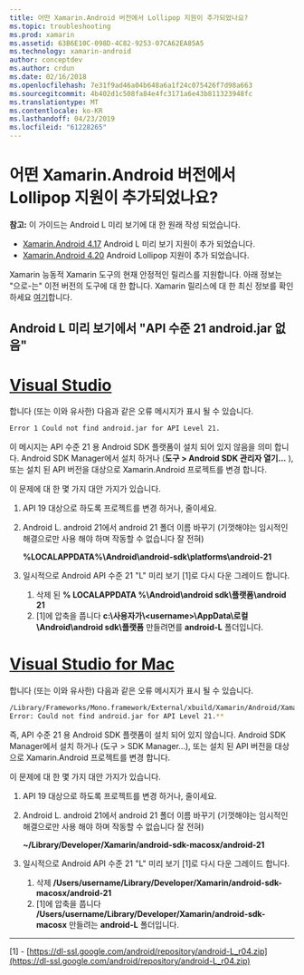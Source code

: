 ```yaml
---
title: 어떤 Xamarin.Android 버전에서 Lollipop 지원이 추가되었나요?
ms.topic: troubleshooting
ms.prod: xamarin
ms.assetid: 63B6E10C-098D-4C82-9253-07CA62EA85A5
ms.technology: xamarin-android
author: conceptdev
ms.author: crdun
ms.date: 02/16/2018
ms.openlocfilehash: 7e31f9ad46a04b648a6a1f24c075426f7d98a663
ms.sourcegitcommit: 4b402d1c508fa84e4fc3171a6e43b811323948fc
ms.translationtype: MT
ms.contentlocale: ko-KR
ms.lasthandoff: 04/23/2019
ms.locfileid: "61228265"
---
```

# <a name="what-version-of-xamarinandroid-added-lollipop-support"></a>어떤 Xamarin.Android 버전에서 Lollipop 지원이 추가되었나요?

**참고:** 이 가이드는 Android L 미리 보기에 대 한 원래 작성 되었습니다.

-   [Xamarin.Android 4.17](https://developer.xamarin.com/releases/android/xamarin.android_4/xamarin.android_4.17/) Android L 미리 보기 지원이 추가 되었습니다.
-   [Xamarin.Android 4.20](https://developer.xamarin.com/releases/android/xamarin.android_4/xamarin.android_4.20/) Android Lollipop 지원이 추가 되었습니다.

Xamarin 능동적 Xamarin 도구의 현재 안정적인 릴리스를 지원합니다. 아래 정보는 "으로-는" 이전 버전의 도구에 대 한 합니다. Xamarin 릴리스에 대 한 최신 정보를 확인 하세요 [여기](http://releases.xamarin.com/)합니다.

## <a name="missing-androidjar-for-api-level-21-in-android-l-preview"></a>Android L 미리 보기에서 "API 수준 21 android.jar 없음"

# <a name="visual-studiotabwindows"></a>[Visual Studio](#tab/windows)

합니다 (또는 이와 유사한) 다음과 같은 오류 메시지가 표시 될 수 있습니다.

```cmd
Error 1 Could not find android.jar for API Level 21.
```

이 메시지는 API 수준 21 용 Android SDK 플랫폼이 설치 되어 있지 않음을 의미 합니다. Android SDK Manager에서 설치 하거나 (**도구 > Android SDK 관리자 열기...** ), 또는 설치 된 API 버전을 대상으로 Xamarin.Android 프로젝트를 변경 합니다.

이 문제에 대 한 몇 가지 대안 가지가 있습니다.

1. API 19 대상으로 하도록 프로젝트를 변경 하거나, 줄이세요.

2. Android L. android 21에서 android 21 폴더 이름 바꾸기 (기껏해야는 임시적인 해결으로만 사용 해야 하며 작동할 수 없습니다 잘 전혀)

   **%LOCALAPPDATA%\\Android\\android-sdk\\platforms\\android-21**

3. 일시적으로 Android API 수준 21 "L" 미리 보기 [1]로 다시 다운 그레이드 합니다.

    1.  삭제 된 **% LOCALAPPDATA %\\Android\\android sdk\\플랫폼\\android 21** 
    2.  [1]에 압축을 풉니다 **c:\\사용자가\\&lt;username&gt;\\AppData\\로컬\\Android\\android sdk\\플랫폼**  만들려면를 **android-L** 폴더입니다.

# <a name="visual-studio-for-mactabmacos"></a>[Visual Studio for Mac](#tab/macos)

합니다 (또는 이와 유사한) 다음과 같은 오류 메시지가 표시 될 수 있습니다.

```bash
/Library/Frameworks/Mono.framework/External/xbuild/Xamarin/Android/Xamarin.Android.Common.targets: 
Error: Could not find android.jar for API Level 21.**
```

즉, API 수준 21 용 Android SDK 플랫폼이 설치 되어 있지 않습니다. Android SDK Manager에서 설치 하거나 (도구 > SDK Manager...), 또는 설치 된 API 버전을 대상으로 Xamarin.Android 프로젝트를 변경 합니다.

이 문제에 대 한 몇 가지 대안 가지가 있습니다.

1. API 19 대상으로 하도록 프로젝트를 변경 하거나, 줄이세요.

2. Android L. android 21에서 android 21 폴더 이름 바꾸기 (기껏해야는 임시적인 해결으로만 사용 해야 하며 작동할 수 없습니다 잘 전혀)

   **~/Library/Developer/Xamarin/android-sdk-macosx/android-21**

3. 일시적으로 Android API 수준 21 "L" 미리 보기 [1]로 다시 다운 그레이드 합니다.

    1.  삭제 **/Users/username/Library/Developer/Xamarin/android-sdk-macosx/android-21**
    2.  [1]에 압축을 풉니다 **/Users/username/Library/Developer/Xamarin/android-sdk-macosx** 만들려는 **android-L** 폴더입니다.

-----


[1] - [https://dl-ssl.google.com/android/repository/android-L_r04.zip](https://dl-ssl.google.com/android/repository/android-L_r04.zip)

